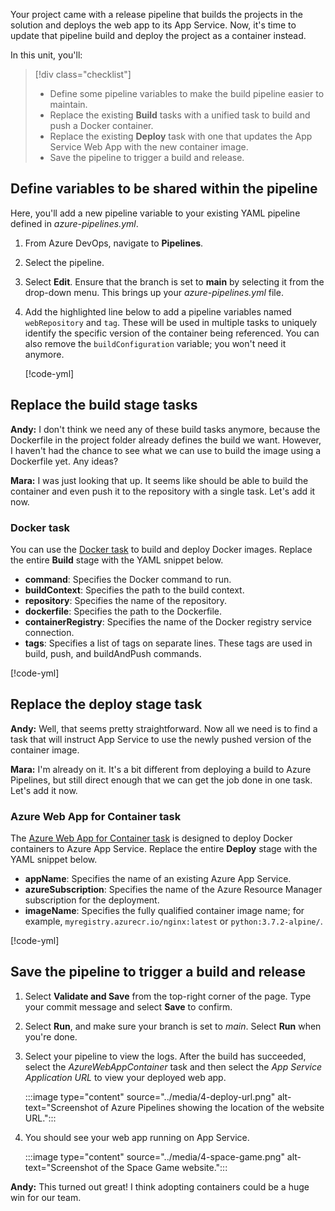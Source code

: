 Your project came with a release pipeline that builds the projects in the solution and deploys the web app to its App Service. Now, it's time to update that pipeline build and deploy the project as a container instead.

In this unit, you'll:

> [!div class="checklist"]
> * Define some pipeline variables to make the build pipeline easier to maintain.
> * Replace the existing **Build** tasks with a unified task to build and push a Docker container.
> * Replace the existing **Deploy** task with one that updates the App Service Web App with the new container image.
> * Save the pipeline to trigger a build and release.

## Define variables to be shared within the pipeline

Here, you'll add a new pipeline variable to your existing YAML pipeline defined in *azure-pipelines.yml*.

1. From Azure DevOps, navigate to **Pipelines**.
1. Select the pipeline.
1. Select **Edit**. Ensure that the branch is set to **main** by selecting it from the drop-down menu. This brings up your *azure-pipelines.yml* file.
1. Add the highlighted line below to add a pipeline variables named `webRepository` and `tag`. These will be used in multiple tasks to uniquely identify the specific version of the container being referenced. You can also remove the `buildConfiguration` variable; you won't need it anymore.

    [!code-yml[](code/4-1-azure-pipelines.yml?highlight=5-7)]

## Replace the build stage tasks

**Andy:** I don't think we need any of these build tasks anymore, because the Dockerfile in the project folder already defines the build we want. However, I haven't had the chance to see what we can use to build the image using a Dockerfile yet. Any ideas?

**Mara:** I was just looking that up. It seems like should be able to build the container and even push it to the repository with a single task. Let's add it now.

### Docker task

You can use the [Docker task](/azure/devops/pipelines/tasks/reference/docker-v2) to build and deploy Docker images. Replace the entire **Build** stage with the YAML snippet below.

* **command**: Specifies the Docker command to run.
* **buildContext**: Specifies the path to the build context.
* **repository**: Specifies the name of the repository.
* **dockerfile**: Specifies the path to the Dockerfile.
* **containerRegistry**: Specifies the name of the Docker registry service connection.
* **tags**: Specifies a list of tags on separate lines. These tags are used in build, push, and buildAndPush commands.

[!code-yml[](code/4-2-azure-pipelines.yml)]

## Replace the deploy stage task

**Andy:** Well, that seems pretty straightforward. Now all we need is to find a task that will instruct App Service to use the newly pushed version of the container image.

**Mara:** I'm already on it. It's a bit different from deploying a build to Azure Pipelines, but still direct enough that we can get the job done in one task. Let's add it now.

### Azure Web App for Container task

The [Azure Web App for Container task](/azure/devops/pipelines/tasks/reference/azure-web-app-container-v1) is designed to deploy Docker containers to Azure App Service. Replace the entire **Deploy** stage with the YAML snippet below.

* **appName**: Specifies the name of an existing Azure App Service.
* **azureSubscription**: Specifies the name of the Azure Resource Manager subscription for the deployment.
* **imageName**: Specifies the fully qualified container image name; for example, `myregistry.azurecr.io/nginx:latest` or `python:3.7.2-alpine/`.

[!code-yml[](code/4-3-azure-pipelines.yml)]

## Save the pipeline to trigger a build and release

1. Select **Validate and Save** from the top-right corner of the page. Type your commit message and select **Save** to confirm.
1. Select **Run**, and make sure your branch is set to *main*. Select **Run** when you're done.
1. Select your pipeline to view the logs. After the build has succeeded, select the *AzureWebAppContainer* task and then select the *App Service Application URL* to view your deployed web app.

    :::image type="content" source="../media/4-deploy-url.png" alt-text="Screenshot of Azure Pipelines showing the location of the website URL.":::

1. You should see your web app running on App Service.

    :::image type="content" source="../media/4-space-game.png" alt-text="Screenshot of the Space Game website.":::

**Andy:** This turned out great! I think adopting containers could be a huge win for our team.
